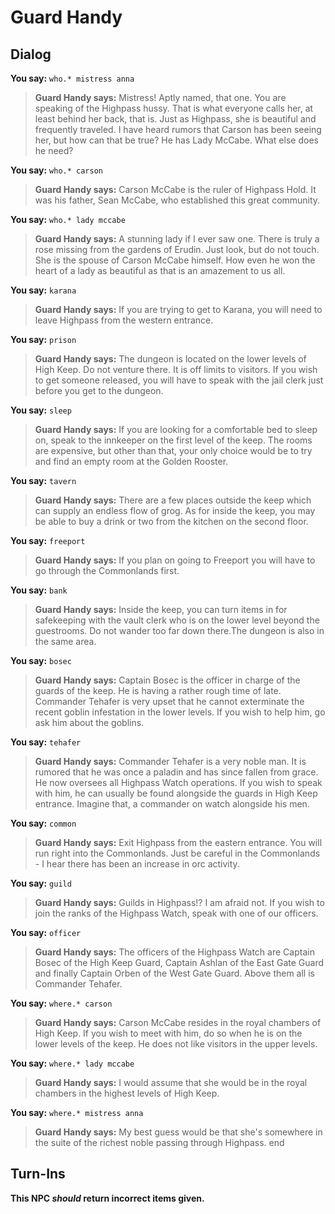 # Guard Handy
## Dialog

**You say:** `who.* mistress anna`



>**Guard Handy says:** Mistress!  Aptly named, that one.  You are speaking of the Highpass hussy.  That is what everyone calls her, at least behind her back, that is.  Just as Highpass, she is beautiful and frequently traveled.  I have heard rumors that Carson has been seeing her, but how can that be true?  He has Lady McCabe.  What else does he need?

**You say:** `who.* carson`



>**Guard Handy says:** Carson McCabe is the ruler of Highpass Hold. It was his father, Sean McCabe, who established this great community.

**You say:** `who.* lady mccabe`



>**Guard Handy says:** A stunning lady if I ever saw one. There is truly a rose missing from the gardens of Erudin. Just look, but do not touch. She is the spouse of Carson McCabe himself. How even he won the heart of a lady as beautiful as that is an amazement to us all.

**You say:** `karana`



>**Guard Handy says:** If you are trying to get to Karana, you will need to leave Highpass from the western entrance.

**You say:** `prison`



>**Guard Handy says:** The dungeon is located on the lower levels of High Keep. Do not venture there. It is off limits to visitors. If you wish to get someone released, you will have to speak with the jail clerk just before you get to the dungeon.

**You say:** `sleep`



>**Guard Handy says:** If you are looking for a comfortable bed to sleep on, speak to the innkeeper on the first level of the keep. The rooms are expensive, but other than that, your only choice would be to try and find an empty room at the Golden Rooster.

**You say:** `tavern`



>**Guard Handy says:** There are a few places outside the keep which can supply an endless flow of grog. As for inside the keep, you may be able to buy a drink or two from the kitchen on the second floor.

**You say:** `freeport`



>**Guard Handy says:** If you plan on going to Freeport you will have to go through the Commonlands first.

**You say:** `bank`



>**Guard Handy says:** Inside the keep, you can turn items in for safekeeping with the vault clerk who is on the lower level beyond the guestrooms. Do not wander too far down there.The dungeon is also in the same area.

**You say:** `bosec`



>**Guard Handy says:** Captain Bosec is the officer in charge of the guards of the keep. He is having a rather rough time of late. Commander Tehafer is very upset that he cannot exterminate the recent goblin infestation in the lower levels. If you wish to help him, go ask him about the goblins.

**You say:** `tehafer`



>**Guard Handy says:** Commander Tehafer is a very noble man. It is rumored that he was once a paladin and has since fallen from grace. He now oversees all Highpass Watch operations. If you wish to speak with him, he can usually be found alongside the guards in High Keep entrance. Imagine that, a commander on watch alongside his men.

**You say:** `common`



>**Guard Handy says:** Exit Highpass from the eastern entrance. You will run right into the Commonlands. Just be careful in the Commonlands - I hear there has been an increase in orc activity.

**You say:** `guild`



>**Guard Handy says:** Guilds in Highpass!? I am afraid not. If you wish to join the ranks of the Highpass Watch, speak with one of our officers.

**You say:** `officer`



>**Guard Handy says:** The officers of the Highpass Watch are Captain Bosec of the High Keep Guard, Captain Ashlan of the East Gate Guard and finally Captain Orben of the West Gate Guard. Above them all is Commander Tehafer.

**You say:** `where.* carson`



>**Guard Handy says:** Carson McCabe resides in the royal chambers of High Keep. If you wish to meet with him, do so when he is on the lower levels of the keep. He does not like visitors in the upper levels.

**You say:** `where.* lady mccabe`



>**Guard Handy says:** I would assume that she would be in the royal chambers in the highest levels of High Keep.

**You say:** `where.* mistress anna`



>**Guard Handy says:** My best guess would be that she's somewhere in the suite of the richest noble passing through Highpass.
end

## Turn-Ins



**This NPC *should* return incorrect items given.**
